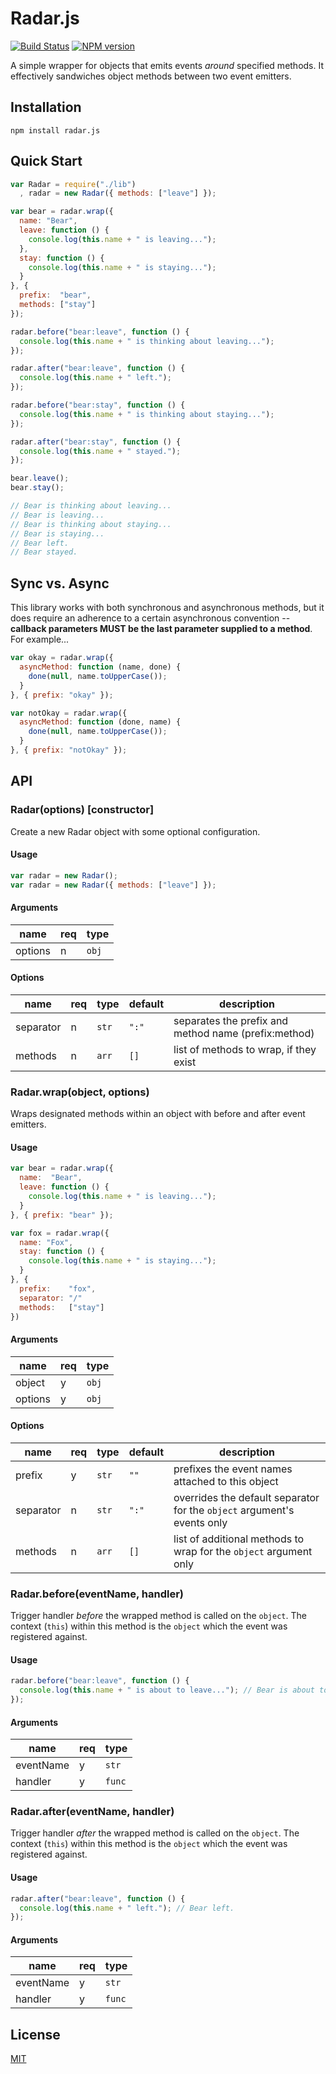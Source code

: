# Radar.js

[![Build Status](https://travis-ci.org/rpnzl/radar.js.svg?branch=master)](https://travis-ci.org/rpnzl/radar.js)
[![NPM version](https://badge.fury.io/js/radar.js.svg)](http://badge.fury.io/js/radar.js)

A simple wrapper for objects that emits events *around* specified methods. It effectively
sandwiches object methods between two event emitters.


## Installation

    npm install radar.js


## Quick Start

```javascript
var Radar = require("./lib")
  , radar = new Radar({ methods: ["leave"] });

var bear = radar.wrap({
  name: "Bear",
  leave: function () {
    console.log(this.name + " is leaving...");
  },
  stay: function () {
    console.log(this.name + " is staying...");
  }
}, {
  prefix:  "bear",
  methods: ["stay"]
});

radar.before("bear:leave", function () {
  console.log(this.name + " is thinking about leaving...");
});

radar.after("bear:leave", function () {
  console.log(this.name + " left.");
});

radar.before("bear:stay", function () {
  console.log(this.name + " is thinking about staying...");
});

radar.after("bear:stay", function () {
  console.log(this.name + " stayed.");
});

bear.leave();
bear.stay();

// Bear is thinking about leaving...
// Bear is leaving...
// Bear is thinking about staying...
// Bear is staying...
// Bear left.
// Bear stayed.
```


## Sync vs. Async

This library works with both synchronous and asynchronous methods, but it does
require an adherence to a certain asynchronous convention -- **callback
parameters MUST be the last parameter supplied to a method**. For example...

```javascript
var okay = radar.wrap({
  asyncMethod: function (name, done) {
    done(null, name.toUpperCase());
  }
}, { prefix: "okay" });

var notOkay = radar.wrap({
  asyncMethod: function (done, name) {
    done(null, name.toUpperCase());
  }
}, { prefix: "notOkay" });
```


## API

### Radar(options) [constructor]

Create a new Radar object with some optional configuration.

#### Usage

```javascript
var radar = new Radar();
var radar = new Radar({ methods: ["leave"] });
```

#### Arguments

name|req|type
----|---|----
options|n|`obj`

#### Options

name|req|type|default|description
----|---|----|-------|-----------
separator|n|`str`|`":"`|separates the prefix and method name (prefix:method)
methods|n|`arr`|`[]`|list of methods to wrap, if they exist

### Radar.wrap(object, options)

Wraps designated methods within an object with before and after event emitters.

#### Usage

```javascript
var bear = radar.wrap({
  name:  "Bear",
  leave: function () {
    console.log(this.name + " is leaving...");
  }
}, { prefix: "bear" });

var fox = radar.wrap({
  name: "Fox",
  stay: function () {
    console.log(this.name + " is staying...");
  }
}, {
  prefix:    "fox",
  separator: "/"
  methods:   ["stay"]
})
```

#### Arguments

name|req|type
----|---|----
object|y|`obj`
options|y|`obj`

#### Options

name|req|type|default|description
----|---|----|-------|-----------
prefix|y|`str`|`""`|prefixes the event names attached to this object
separator|n|`str`|`":"`|overrides the default separator for the `object` argument's events only
methods|n|`arr`|`[]`|list of additional methods to wrap for the `object` argument only

### Radar.before(eventName, handler)

Trigger handler *before* the wrapped method is called on the `object`. The context (`this`) within this
method is the `object` which the event was registered against.

#### Usage

```javascript
radar.before("bear:leave", function () {
  console.log(this.name + " is about to leave..."); // Bear is about to leave...
});
```

#### Arguments

name|req|type
----|---|----
eventName|y|`str`
handler|y|`func`

### Radar.after(eventName, handler)

Trigger handler *after* the wrapped method is called on the `object`. The context (`this`) within this
method is the `object` which the event was registered against.

#### Usage

```javascript
radar.after("bear:leave", function () {
  console.log(this.name + " left."); // Bear left.
});
```

#### Arguments

name|req|type
----|---|----
eventName|y|`str`
handler|y|`func`

## License

[MIT](http://opensource.org/licenses/MIT)
